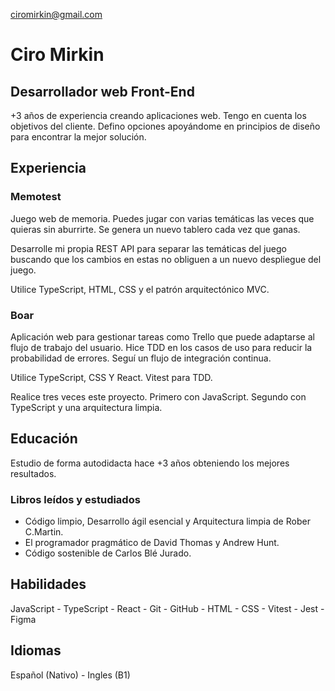 ciromirkin@gmail.com

# Ciro Mirkin
## Desarrollador web Front-End

+3 años de experiencia creando aplicaciones web. Tengo en cuenta los objetivos del cliente. Defino opciones apoyándome en principios de diseño para encontrar la mejor solución.

## Experiencia

### Memotest

Juego web de memoria. Puedes jugar con varias temáticas las veces que quieras sin aburrirte. Se genera un nuevo tablero cada vez que ganas.

Desarrolle mi propia REST API para separar las temáticas del juego buscando que los cambios en estas no obliguen a un nuevo despliegue del juego. 

Utilice TypeScript, HTML, CSS y el patrón arquitectónico MVC.

### Boar

Aplicación web para gestionar tareas como Trello que puede adaptarse al flujo de trabajo del usuario. Hice TDD en los casos de uso para reducir la probabilidad de errores. Seguí un flujo de integración continua.

Utilice TypeScript, CSS Y React. Vitest para TDD.

Realice tres veces este proyecto. Primero con JavaScript. Segundo con TypeScript y una arquitectura limpia.

## Educación

Estudio de forma autodidacta hace +3 años obteniendo los mejores resultados.

### Libros leídos y estudiados

* Código limpio, Desarrollo ágil esencial y Arquitectura limpia de Rober C.Martin.
* El programador pragmático de David Thomas y Andrew Hunt.
* Código sostenible de Carlos Blé Jurado.

## Habilidades

JavaScript - TypeScript - React - Git - GitHub - HTML - CSS - Vitest - Jest - Figma

## Idiomas

Español (Nativo) - Ingles (B1)
